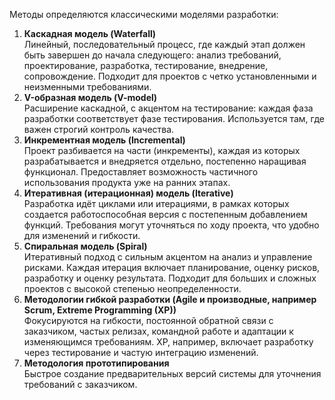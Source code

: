 Методы определяются классическими моделями разработки:
1. **Каскадная модель (Waterfall)**  
    Линейный, последовательный процесс, где каждый этап должен быть завершен до начала следующего: анализ требований, проектирование, разработка, тестирование, внедрение, сопровождение. Подходит для проектов с четко установленными и неизменными требованиями.
2. **V-образная модель (V-model)**  
    Расширение каскадной, с акцентом на тестирование: каждая фаза разработки соответствует фазе тестирования. Используется там, где важен строгий контроль качества.
3. **Инкрементная модель (Incremental)**  
    Проект разбивается на части (инкременты), каждая из которых разрабатывается и внедряется отдельно, постепенно наращивая функционал. Предоставляет возможность частичного использования продукта уже на ранних этапах.
4. **Итеративная (итерационная) модель (Iterative)**  
    Разработка идёт циклами или итерациями, в рамках которых создается работоспособная версия с постепенным добавлением функций. Требования могут уточняться по ходу проекта, что удобно для изменений и гибкости.
5. **Спиральная модель (Spiral)**  
    Итеративный подход с сильным акцентом на анализ и управление рисками. Каждая итерация включает планирование, оценку рисков, разработку и оценку результата. Подходит для больших и сложных проектов с высокой степенью неопределенности.
6. **Методологии гибкой разработки (Agile и производные, например Scrum, Extreme Programming (XP))**  
    Фокусируются на гибкости, постоянной обратной связи с заказчиком, частых релизах, командной работе и адаптации к изменяющимся требованиям. XP, например, включает разработку через тестирование и частую интеграцию изменений.
7. **Методология прототипирования**  
    Быстрое создание предварительных версий системы для уточнения требований с заказчиком.